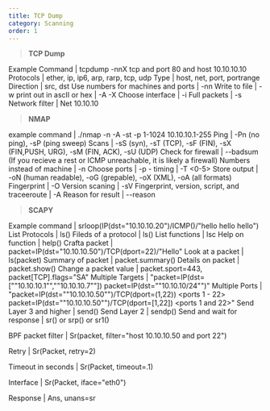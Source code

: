 ```yaml
---
title: TCP Dump 
category: Scanning
order: 1
---
```


> **TCP Dump** 

Example Command	| tcpdump -nnX tcp and port 80 and host 10.10.10.10
Protocols | ether, ip, ip6, arp, rarp, tcp, udp
Type | host, net, port, portrange
Direction | src, dst
Use numbers for machines and ports | -nn
Write to file | -w
print out in ascII or hex | -A -X
Choose interface | -i <interface>
Full packets | -s 
Network filter | Net 10.10.10

> **NMAP**

example command | ./nmap -n -A -st -p 1-1024 10.10.10.1-255
Ping | -Pn (no ping), -sP (ping sweep)
Scans | -sS (syn), -sT (TCP), -sF (FIN), -sX (FIN,PUSH, URG), -sM (FIN, ACK), -sU (UDP)
Check for firewall | --badsum <cr> (If you recieve a rest or ICMP unreachable, it is likely a firewall)
Numbers instead of machine | -n
Choose ports | -p <start>-<end>
timing | -T <0-5>
Store output | -oN (human readable), -oG (grepable), -oX (XML), -oA (all formats)
Fingerprint | -O
Version scaning | -sV
Fingerprint, version, script, and traceeroute | -A
Reason for result | --reason

> **SCAPY**

Example command | srloop(IP(dst="10.10.10.20")/ICMP()/"hello hello hello")
List Protocols | ls()
Fileds of a protocol | ls(<protocol>)
List functions | lsc
Help on function | help(<function>)
Crafta packet | packet=IP(dst="10.10.10.50")/TCP(dport=22)/"Hello"
Look at a packet | ls(packet)
Summary of packet | packet.summary()
Details on packet | packet.show()
Change a packet value | packet.sport=443, packet[TCP].flags="SA"
Multiple Targets | "packet=IP(dst=[""10.10.10.1"",""10.10.10.7""])
packet=IP(dst=""10.10.10/24"")"
Multiple Ports | "packet=IP(dst=""10.10.10.50"")/TCP(dport=(1,22)) <ports 1 - 22>
packet=IP(dst=""10.10.10.50"")/TCP(dport=[1,22]) <ports 1 and 22>"
Send Layer 3 and higher | send()
Send Layer 2 | sendp()
Send and wait for response | sr() or srp() or sr1() <for one response>

BPF packet filter | Sr(packet, filter="host 10.10.10.50 and port 22")

Retry | Sr(Packet, retry=2)

Timeout in seconds | Sr(Packet, timeout=.1)

Interface | Sr(Packet, iface="eth0")

Response | Ans, unans=sr


